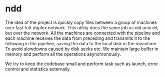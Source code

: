 ndd
===

The idea of the project is quickly copy files between a group of machines over fast full-duplex network.
This utility does the same job as old unix `dd`, but over the network. All the machines are connected with
the pipeline and each machine receives the data from preceding and transmits it to the following in the
pipeline, saving the data to the local disk in the meantime. To avoid slowdowns caused by disk seeks etc.
We maintain large buffer in memory and perform all the operations asynchronously.

We try to keep the codebase small and perform task such as launch, error control and statistics externally.
